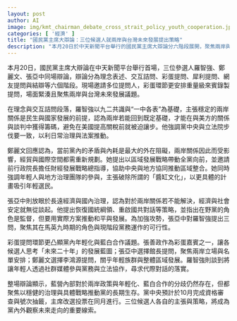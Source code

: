 ```yaml
---
layout: post
author: AI
image: img/kmt_chairman_debate_cross_strait_policy_youth_cooperation.jpg
categories: [ '經濟' ]
title: "國民黨主席大辯論：三位候選人就兩岸與台灣未來發展提出策略"
description: "本月20日於中天新聞平台舉行的國民黨主席大辯論分六階段展開，聚焦兩岸與台灣未來發展。羅智強以九二共識與一中各表為基礎，主張穩定兩岸並在與美方談判中取得籌碼；鄭麗文認為黨內矛盾是外在阻礙，提出以區域發展戰略帶動全黨前進、推動年輕人與地方治理團隊參與並破除「醬缸文化」；張亞中聚焦長遠經濟與國內治理，主張恢復國統綱領、重啟國共對話並強調以實際方案推動和平與發展。彩蛋環節凸顯年輕化與藍白合作議題，張善政、館長、李鴻源分別提問，讓候選人思考未來二十年的發展藍圖。黨中央預計十月完成資格審查與號次抽籤，主席改選投票亦在同月進行。"
---
```

本月20日，國民黨主席大辯論在中天新聞平台舉行首場，三位參選人羅智強、鄭麗文、張亞中同場辯論，辯論分為理念表述、交互詰問、彩蛋提問、犀利提問、網友提問與結辯等六個階段。現場邀請多位提問人，彩蛋環節更安排重量級來賓錄製提問，場面緊湊且聚焦兩岸與台灣未來發展議題。

在理念與交互詰問段落，羅智強以九二共識與“一中各表”為基礎，主張穩定的兩岸關係是民生與國家發展的前提，認為兩岸若能回到既定基礎，才能在與美方的關係與談判中獲得籌碼，避免在美國提高關稅前就被迫讓步。他強調黨中央與立法院步伐要一致，以利日常治理與法案推動。

鄭麗文回應認為，當前黨內的矛盾與內耗是最大的外在阻礙，兩岸關係因此而受影響，經貿與國際空間都需重新規劃。她提出以區域發展戰略帶動全黨向前，並邀請前行政院長擔任財經發展戰略總指導，協助中央與地方協同推動區域整合。她同時強調年輕人與地方治理團隊的參與，主張破除所謂的「醬缸文化」，以更具體的計畫吸引年輕選民。

張亞中則放眼於長遠經濟與國內治理，認為對於兩岸關係若不能解決，經濟與社會安定就無從談起。他提出恢復國統綱領、重啟國共對話等策略，並指出在野黨的角色是監督，但要用實際方案推動和平與發展。為加強攻勢，張亞中對羅智強提出三問，聚焦其在馬英九時期的角色與現階段黨務運作的可行性。

彩蛋提問環節更凸顯黨內年輕化與藍白合作議題。張善政作為彩蛋嘉賓之一，讓各候選人思考「未來二十年」的發展藍圖；張亞中選擇館長提問，聚焦兩岸立場與名單安排；鄭麗文選擇李鴻源提問，關乎年輕族群與整體區域發展。羅智強則談到將讓年輕人透過社群媒體參與黨務與立法協作，尋求代際對話的落實。

整場辯論顯示，藍營內部對於兩岸政策與年輕化、藍白合作的分歧仍然存在，但都聚焦以穩健的治理與具體戰略推動黨的長期生存。黨中央預計於10月完成資格審查與號次抽籤，主席改選投票在同月進行。三位候選人各自的主張與策略，將成為黨內外觀察未來走向的重要線索。